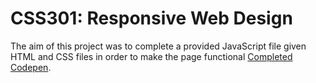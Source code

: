 # CSS301: Responsive Web Design
The aim of this project was to complete a provided JavaScript file given HTML and CSS files in order to make the page functional 
[Completed Codepen](https://codepen.io/mtdembele/pen/ZExBaOR). 
